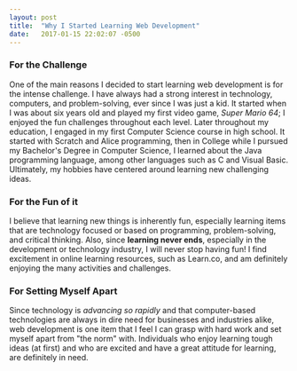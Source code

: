 ```yaml
---
layout: post
title:  "Why I Started Learning Web Development"
date:   2017-01-15 22:02:07 -0500
---
```



### For the Challenge
One of the main reasons I decided to start learning web development is for the intense challenge. I have always had a strong interest in technology, computers, and problem-solving, ever since I was just a kid. It started when I was about six years old and played my first video game, *Super Mario 64*; I enjoyed the fun challenges throughout each level. Later throughout my education, I engaged in my first Computer Science course in high school. It started with Scratch and Alice programming, then in College while I pursued my Bachelor's Degree in Computer Science, I learned about the Java programming language, among other languages such as C and Visual Basic. Ultimately, my hobbies have centered around learning new challenging ideas.

### For the Fun of it
I believe that learning new things is inherently fun, especially learning items that are technology focused or based on programming, problem-solving, and critical thinking. Also, since **learning never ends**, especially in the development or technology industry, I will never stop having fun! I find excitement in online learning resources, such as Learn.co, and am definitely enjoying the many activities and challenges.

### For Setting Myself Apart
Since technology is *advancing so rapidly* and that computer-based technologies are always in dire need for businesses and industries alike, web development is one item that I feel I can grasp with hard work and set myself apart from "the norm" with. Individuals who enjoy learning tough ideas (at first) and who are excited and have a great attitude for learning, are definitely in need.

